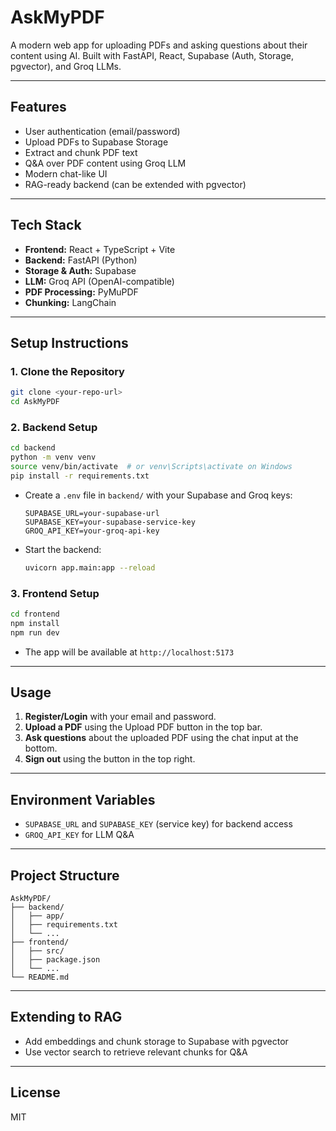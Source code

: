 # AskMyPDF

A modern web app for uploading PDFs and asking questions about their content using AI. Built with FastAPI, React, Supabase (Auth, Storage, pgvector), and Groq LLMs.

---

## Features
- User authentication (email/password)
- Upload PDFs to Supabase Storage
- Extract and chunk PDF text
- Q&A over PDF content using Groq LLM
- Modern chat-like UI
- RAG-ready backend (can be extended with pgvector)

---

## Tech Stack
- **Frontend:** React + TypeScript + Vite
- **Backend:** FastAPI (Python)
- **Storage & Auth:** Supabase
- **LLM:** Groq API (OpenAI-compatible)
- **PDF Processing:** PyMuPDF
- **Chunking:** LangChain

---

## Setup Instructions

### 1. Clone the Repository
```bash
git clone <your-repo-url>
cd AskMyPDF
```

### 2. Backend Setup
```bash
cd backend
python -m venv venv
source venv/bin/activate  # or venv\Scripts\activate on Windows
pip install -r requirements.txt
```

- Create a `.env` file in `backend/` with your Supabase and Groq keys:
  ```env
  SUPABASE_URL=your-supabase-url
  SUPABASE_KEY=your-supabase-service-key
  GROQ_API_KEY=your-groq-api-key
  ```
- Start the backend:
  ```bash
  uvicorn app.main:app --reload
  ```

### 3. Frontend Setup
```bash
cd frontend
npm install
npm run dev
```
- The app will be available at `http://localhost:5173`

---

## Usage
1. **Register/Login** with your email and password.
2. **Upload a PDF** using the Upload PDF button in the top bar.
3. **Ask questions** about the uploaded PDF using the chat input at the bottom.
4. **Sign out** using the button in the top right.

---

## Environment Variables
- `SUPABASE_URL` and `SUPABASE_KEY` (service key) for backend access
- `GROQ_API_KEY` for LLM Q&A

---

## Project Structure
```
AskMyPDF/
├── backend/
│   ├── app/
│   ├── requirements.txt
│   └── ...
├── frontend/
│   ├── src/
│   ├── package.json
│   └── ...
└── README.md
```

---

## Extending to RAG
- Add embeddings and chunk storage to Supabase with pgvector
- Use vector search to retrieve relevant chunks for Q&A

---

## License
MIT 